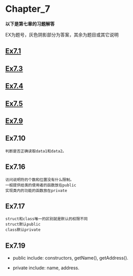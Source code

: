 # Chapter_7

**以下是第七章的习题解答**

EX为题号，灰色阴影部分为答案，其余为题目或其它说明

## [Ex7.1](./7_1.cpp)
## [Ex7.3](./7_3.cpp)
## [Ex7.4](./7_4.h)
## [Ex7.5](./7_5.h)
## [Ex7.9](./7_9.cpp)
## Ex7.10
```
判断是否正确读取data1和data2。
```

## Ex7.16
```
访问说明符的个数和位置没有什么限制。
一般提供给类的使用者的函数放在public
实现类内的功能的函数放在private
```

## Ex7.17
```
struct和class唯一的区别就是默认的权限不同
struct默认public
class默认private
```

## Ex7.19
* public include: constructors, getName(), getAddress().

* private include: name, address.
